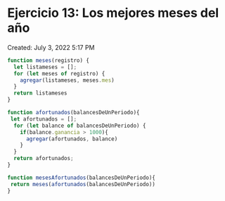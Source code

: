 # Ejercicio 13: Los mejores meses del año

Created: July 3, 2022 5:17 PM

```jsx
function meses(registro) {
  let listameses = [];
  for (let meses of registro) {
    agregar(listameses, meses.mes)
  }
  return listameses
}

function afortunados(balancesDeUnPeriodo){
 let afortunados = [];
  for (let balance of balancesDeUnPeriodo) {
    if(balance.ganancia > 1000){
      agregar(afortunados, balance)
    }
  }
  return afortunados;
}

function mesesAfortunados(balancesDeUnPeriodo){
 return meses(afortunados(balancesDeUnPeriodo))
}
```